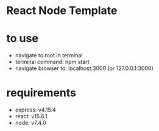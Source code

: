 # React Node Template

# to use
- navigate to root in terminal
- terminal command: npm start
- navigate browser to: localhost:3000 (or 127.0.0.1:3000)

# requirements
- express: v4.15.4
- react: v15.6.1
- node: v7.4.0